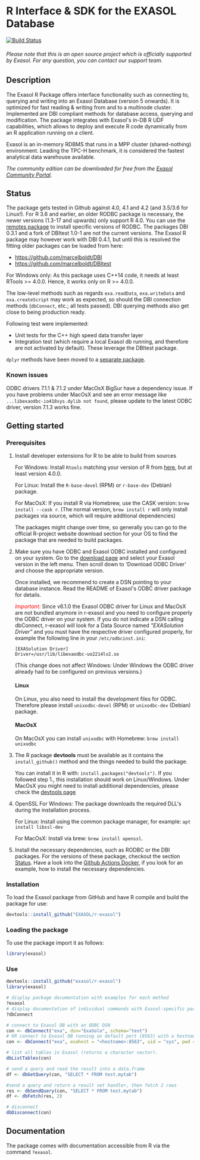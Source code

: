 # R Interface & SDK for the EXASOL Database

[![Build Status](https://github.com/exasol/r-exasol/actions/workflows/main.yml/badge.svg)](https://github.com/exasol/r-exasol)

###### Please note that this is an open source project which is officially supported by Exasol. For any question, you can contact our support team.

## Description


The Exasol R Package offers interface functionality such as connecting to, querying and writing
into an Exasol Database (version 5 onwards). It is optimized for fast reading &
writing from and to a multinode cluster. Implemented are DBI compliant methods for database access,
querying and modification. The package integrates with Exasol's in-DB R UDF capabilities, which
allows to deploy and execute R code dynamically from an R application running on a client.

Exasol is an in-memory RDBMS that runs in a MPP cluster (shared-nothing) environment.
Leading the TPC-H benchmark, it is considered the fastest analytical data warehouse available.

*The community edition can be downloaded for free from the [Exasol Community Portal](https://docs.exasol.com/get_started/communityedition.htm).*

## Status

The package gets tested in Github against 4.0, 4.1 and 4.2 (and 3.5/3.6 for Linux!). For R 3.6 and earlier, an older RODBC package is necessary, the newer versions (1.3-17 and upwards) only support R 4.0. You can use the [remotes package](https://remotes.r-lib.org/) to install specific versions of RODBC. The packages DBI 0.3.1 and a fork of DBItest 1.0-1 are not the current versions. The Exasol R package may however work with DBI 0.4.1, but until this is resolved the fitting older packages can be loaded from here:

- https://github.com/marcelboldt/DBI
- https://github.com/marcelboldt/DBItest

For Windows only: As this package uses C++14 code, it needs at least RTools >= 4.0.0. Hence, it works only on R >= 4.0.0.

The low-level methods such as regards `exa.readData`, `exa.writeData` and `exa.createScript` may work as expected, so
should the DBI connection methods (`dbConnect`, etc.; all tests passed). DBI querying methods also get close to being production ready.

Following test were implemented:
* Unit tests for the C++ high speed data transfer layer
* Integration test (which require a local Exasol db running, and therefore are not activated by default). These leverage the DBItest package.

`dplyr` methods have been moved to a [separate package](https://github.com/marcelboldt/r-exasol-dplyr).

### Known issues

ODBC drivers 7.1.1 & 7.1.2 under MacOsX BigSur have a dependency issue. If you have problems under MacOsX and see an error message like ```...libexaodbc-io418sys.dylib not found```, please update to the latest ODBC driver, version 7.1.3 works fine. 

## Getting started

### Prerequisites

1. Install developer extensions for R to be able to build from sources

   For Windows: Install `Rtools` matching your version of R from [here](https://cran.r-project.org/bin/windows/Rtools/), but at least version 4.0.0.
   
   For Linux: Install the `R-base-devel` (RPM) or `r-base-dev` (Debian) package.
   
   For MacOsX: If you install R via Homebrew, use the CASK version: ```brew install --cask r```. (The normal version, ```brew install r``` will only install packages via source, which will require additional dependencies)


   The packages might change over time, so generally you can go to the
   official R-project website download section for your OS to find the
   package that are needed to build packages.

2. Make sure you have ODBC and Exasol ODBC installed and
   configured on your system. Go to the [download page](https://docs.exasol.com/connect_exasol/drivers/odbc.htm) and select your Exasol version in the left menu. Then scroll down to 'Download ODBC Driver' and choose the appropriate version.
   
   Once installed, we recommend to create a DSN pointing to
   your database instance. Read the README of Exasol's ODBC
   driver package for details.

   <span style="color:red">*Important:*</span> Since v6.1.0 the Exasol ODBC driver for Linux and MacOsX are not bundled anymore in r-exasol and you need to 
   configure properly the ODBC driver on your system. 
   If you do not indicate a DSN calling dbConnect, r-exasol will look for a Data Source named <em>"EXASolution Driver"</em> and 
   you must have the respective driver configured properly, for example the following line in your ```/etc/odbcinst.ini```:
   ```
   [EXASolution Driver]
   Driver=/usr/lib/libexaodbc-uo2214lv2.so
   ```
   (This change does not affect Windows: Under Windows the ODBC driver already had to be configured on previous versions.) 

   #### Linux
   On Linux, you also need to install the development files for ODBC.
   Therefore please install `unixodbc-devel` (RPM) or `unixodbc-dev`
   (Debian) package.

   #### MacOsX
   On MacOsX you can install `unixodbc` with Homebrew:
   ```brew install unixodbc```

3. The R package **devtools** must be available as it contains the `install_github()` method
   and the things needed to build the package.

   You can install it in R with: ```install.packages("devtools")```.
   If you followed step 1., this installation should work on Linux/Windows.
   Under MacOsX you might need to install additional dependencies, please check the [devtools page](https://www.rdocumentation.org/packages/devtools/versions/1.13.6)


4. OpenSSL
   For Windows: The package downloads the required DLL's during the installation process.

   For Linux: Install using the common package manager, for example: ```apt install libssl-dev```

   For MacOsX: Install via brew: ```brew install openssl```.

5. Install the necessary dependencies, such as RODBC or the DBI packages. For the versions of these package, checkout the section [Status](#status). Have a look into the [Github Actions Docker](https://github.com/exasol/r-exasol/blob/main/tests/Dockerfile), if you look for an example, how to install the necessary dependencies.

   
### Installation

To load the Exasol package from GitHub and have R compile and build the package for use:
```r
devtools::install_github("EXASOL/r-exasol")
```   

### Loading the package

To use the package import it as follows:
```r
library(exasol)
```

### Use

```r
devtools::install_github("exasol/r-exasol")
library(exasol)

# display package documentation with examples for each method
?exasol
# display documentation of individual commands with Exasol-specific parameters
?dbConnect

# connect to Exasol DB with an ODBC DSN
con <- dbConnect("exa", dsn="ExaSolo", schema="test")
# OR connect to Exasol DB running on default port (8563) with a hostname, default 'sys' user and default schema ('SYS'), using an encryption channel
con <- dbConnect("exa", exahost = "<hostname>:8563", uid = "sys", pwd = "<password>", encryption = "Y")

# list all tables in Exasol (returns a character vector).
dbListTables(con)

# send a query and read the result into a data.frame
df <- dbGetQuery(con, "SELECT * FROM test.mytab")

#send a query and return a result set handler, then fetch 2 rows
res <- dbSendQuery(con, "SELECT * FROM test.mytab")
df <- dbFetch(res, 2)

# disconnect
dbDisconnect(con)
```

## Documentation

The package comes with documentation accessible from R via the command `?exasol`.
